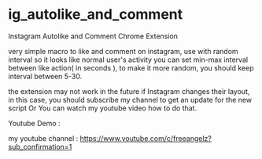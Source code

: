 # ig_autolike_and_comment
Instagram Autolike and Comment Chrome Extension

very simple macro to like and comment on instagram, use with random interval so it looks like normal user's activity
you can set min-max interval between like action( in seconds ), to make it more random, you should keep interval between 5-30.

the extension may not work in the future if Instagram changes their layout, in this case, you should subscribe my channel to get an update for the new script
Or You can watch my youtube video how to do that.

Youtube Demo :


my youtube channel :
https://www.youtube.com/c/freeangelz?sub_confirmation=1
